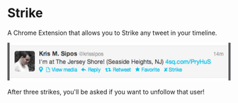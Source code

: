 Strike
=============

A Chrome Extension that allows you to Strike any tweet in your timeline.

![A Tweet with Strike](https://github.com/aornelas/Strike/raw/master/with-strike.png)

After three strikes, you'll be asked if you want to unfollow that user!
